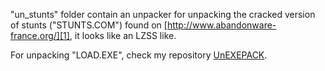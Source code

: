 "un_stunts" folder contain an unpacker for unpacking the cracked version of stunts ("STUNTS.COM") found on [http://www.abandonware-france.org/][1], it looks like an LZSS like.

For unpacking "LOAD.EXE", check my repository [UnEXEPACK][2].



[1]:http://www.abandonware-france.org/
[2]:https://github.com/w4kfu/unEXEPACK

